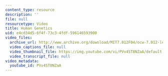 ```yaml
---
content_type: resource
description: ''
file: null
resourcetype: Video
title: Human Genetics
uid: e4cd34d5-6f4f-73c3-4fdf-596146593900
video_files:
  archive_url: http://www.archive.org/download/MIT7.012F04/ocw-7.012-lec9-27sep2004-220k.mp4
  video_captions_file: null
  video_thumbnail_file: https://img.youtube.com/vi/PVv4ST8NZaA/default.jpg
  video_transcript_file: null
video_metadata:
  youtube_id: PVv4ST8NZaA
---
```

